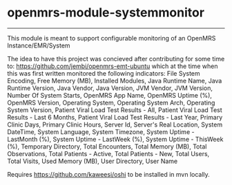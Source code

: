 # openmrs-module-systemmonitor
------------------------------
This module is meant to support configurable monitoring of an OpenMRS Instance/EMR/System

The idea to have this project was concieved after contributing for some time to: https://github.com/jembi/openmrs-emt-ubuntu which at the time when this was first written monitored the following indicators:
File System Encoding, Free Memory (MB), Installed Modules, Java Runtime Name, Java Runtime Version, Java Vendor, Java Version, JVM Vendor, JVM Version, Number Of System Starts, OpenMRS App Name, OpenMRS Uptime (%), OpenMRS Version, Operating System, Operating System Arch, Operating System Version, Patient Viral Load Test Results - All, Patient Viral Load Test Results - Last 6 Months, Patient Viral Load Test Results - Last Year, Primary Clinic Days, Primary Clinic Hours, Server Id, Server's Real Location, System DateTime, System Language, System Timezone, System Uptime - LastMonth (%), System Uptime - LastWeek (%), System Uptime - ThisWeek (%), Temporary Directory, Total Encounters, Total Memory (MB), Total Observations, Total Patients - Active, Total Patients - New, Total Users, Total Visits, Used Memory (MB), User Directory, User Name

Requires https://github.com/kaweesi/oshi to be installed in mvn locally.